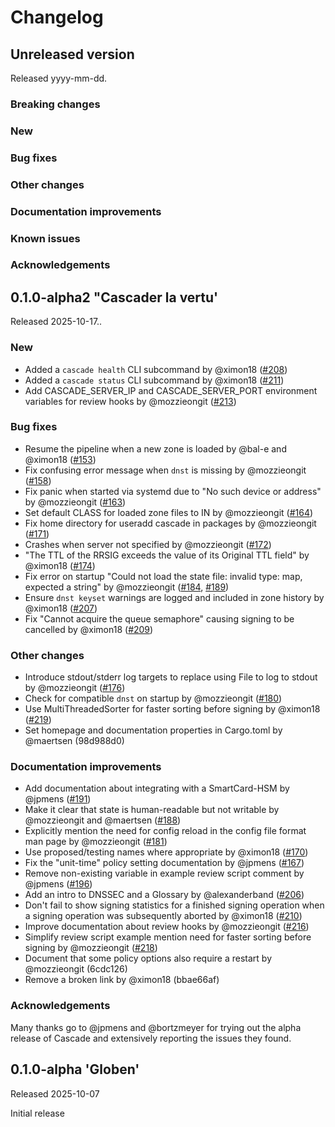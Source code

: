 # Changelog

<!-- Changelog template (remove empty sections on release of a version)
## Unreleased version

Released yyyy-mm-dd.

### Breaking changes
### New
### Bug fixes
### Other changes
### Documentation improvements
### Known issues
### Acknowledgements
-->

## Unreleased version

Released yyyy-mm-dd.

### Breaking changes
### New
### Bug fixes
### Other changes
### Documentation improvements
### Known issues
### Acknowledgements


## 0.1.0-alpha2 "Cascader la vertu'

Released 2025-10-17..

### New

- Added a `cascade health` CLI subcommand by @ximon18 ([#208])
- Added a `cascade status` CLI subcommand by @ximon18 ([#211])
- Add CASCADE_SERVER_IP and CASCADE_SERVER_PORT environment variables for
  review hooks by @mozzieongit ([#213])

### Bug fixes

- Resume the pipeline when a new zone is loaded by @bal-e and @ximon18 ([#153])
- Fix confusing error message when `dnst` is missing by @mozzieongit ([#158])
- Fix panic when started via systemd due to "No such device or address" by
  @mozzieongit ([#163])
- Set default CLASS for loaded zone files to IN by @mozzieongit ([#164])
- Fix home directory for useradd cascade in packages by @mozzieongit ([#171])
- Crashes when server not specified by @mozzieongit ([#172])
- "The TTL of the RRSIG exceeds the value of its Original TTL field" by
  @ximon18 ([#174])
- Fix error on startup "Could not load the state file: invalid type: map,
  expected a string" by @mozzieongit ([#184], [#189])
- Ensure `dnst keyset` warnings are logged and included in zone history
  by @ximon18 ([#207])
- Fix "Cannot acquire the queue semaphore" causing signing to be cancelled
  by @ximon18 ([#209])

### Other changes

- Introduce stdout/stderr log targets to replace using File to log to stdout by
  @mozzieongit ([#176])
- Check for compatible `dnst` on startup by @mozzieongit ([#180])
- Use MultiThreadedSorter for faster sorting before signing by @ximon18
  ([#219])
- Set homepage and documentation properties in Cargo.toml by @maertsen
  (98d988d0)

### Documentation improvements

- Add documentation about integrating with a SmartCard-HSM by @jpmens ([#191])
- Make it clear that state is human-readable but not writable by @mozzieongit
  and @maertsen ([#188])
- Explicitly mention the need for config reload in the config file format man
  page by @mozzieongit ([#181])
- Use proposed/testing names where appropriate by @ximon18 ([#170])
- Fix the "unit-time" policy setting documentation by @jpmens ([#167])
- Remove non-existing variable in example review script comment by @jpmens
  ([#196])
- Add an intro to DNSSEC and a Glossary by @alexanderband ([#206]) 
- Don't fail to show signing statistics for a finished signing operation when
  a signing operation was subsequently aborted by @ximon18 ([#210])
- Improve documentation about review hooks by @mozzieongit ([#216])
- Simplify review script example mention need for faster sorting before
  signing by @mozzieongit ([#218])
- Document that some policy options also require a restart by @mozzieongit
  (6cdc126)
- Remove a broken link by @ximon18 (bbae66af)

### Acknowledgements

Many thanks go to @jpmens and @bortzmeyer for trying out the alpha release of
Cascade and extensively reporting the issues they found.

[#153]: https://github.com/NLnetLabs/cascade/pull/153
[#158]: https://github.com/NLnetLabs/cascade/pull/158
[#163]: https://github.com/NLnetLabs/cascade/pull/163
[#164]: https://github.com/NLnetLabs/cascade/pull/164
[#167]: https://github.com/NLnetLabs/cascade/pull/167
[#170]: https://github.com/NLnetLabs/cascade/pull/170
[#171]: https://github.com/NLnetLabs/cascade/pull/171
[#172]: https://github.com/NLnetLabs/cascade/pull/172
[#174]: https://github.com/NLnetLabs/cascade/pull/174
[#176]: https://github.com/NLnetLabs/cascade/pull/176
[#180]: https://github.com/NLnetLabs/cascade/pull/180
[#181]: https://github.com/NLnetLabs/cascade/pull/181
[#184]: https://github.com/NLnetLabs/cascade/pull/184
[#188]: https://github.com/NLnetLabs/cascade/pull/188
[#189]: https://github.com/NLnetLabs/cascade/pull/189
[#191]: https://github.com/NLnetLabs/cascade/pull/191
[#196]: https://github.com/NLnetLabs/cascade/pull/196
[#206]: https://github.com/NLnetLabs/cascade/pull/206
[#207]: https://github.com/NLnetLabs/cascade/pull/207
[#208]: https://github.com/NLnetLabs/cascade/pull/208
[#209]: https://github.com/NLnetLabs/cascade/pull/209
[#210]: https://github.com/NLnetLabs/cascade/pull/210
[#211]: https://github.com/NLnetLabs/cascade/pull/211
[#213]: https://github.com/NLnetLabs/cascade/pull/213
[#216]: https://github.com/NLnetLabs/cascade/pull/216
[#218]: https://github.com/NLnetLabs/cascade/pull/218
[#219]: https://github.com/NLnetLabs/cascade/pull/219


## 0.1.0-alpha 'Globen'

Released 2025-10-07

Initial release
